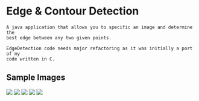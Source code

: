 Edge & Contour Detection
=======

    A java application that allows you to specific an image and determine the
    best edge between any two given points.

    EdgeDetection code needs major refactoring as it was initially a port of my
    code written in C.

Sample Images
-------------
[![](http://i39.tinypic.com/ve3daa_th.png)](http://i39.tinypic.com/ve3daa.png)
[![](http://i43.tinypic.com/vzx16g_th.png)](http://i43.tinypic.com/vzx16g.png)
[![](http://i44.tinypic.com/rr7dib_th.jpg)](http://i44.tinypic.com/rr7dib.jpg)
[![](http://i39.tinypic.com/9rsu2w_th.png)](http://i39.tinypic.com/9rsu2w.png)
[![](http://i43.tinypic.com/2q0im93_th.png)](http://i43.tinypic.com/2q0im93.png)
